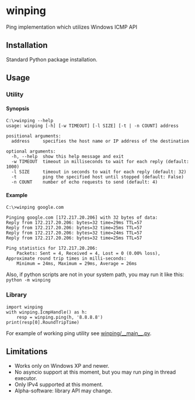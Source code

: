 winping
=======

Ping implementation which utilizes Windows ICMP API

## Installation

Standard Python package installation.

## Usage

### Utility

#### Synopsis

```
C:\>winping --help
usage: winping [-h] [-w TIMEOUT] [-l SIZE] [-t | -n COUNT] address

positional arguments:
  address     specifies the host name or IP address of the destination

optional arguments:
  -h, --help  show this help message and exit
  -w TIMEOUT  timeout in milliseconds to wait for each reply (default: 1000)
  -l SIZE     timeout in seconds to wait for each reply (default: 32)
  -t          ping the specified host until stopped (default: False)
  -n COUNT    number of echo requests to send (default: 4)

```

#### Example

```
C:\>winping google.com

Pinging google.com [172.217.20.206] with 32 bytes of data:
Reply from 172.217.20.206: bytes=32 time=29ms TTL=57
Reply from 172.217.20.206: bytes=32 time=25ms TTL=57
Reply from 172.217.20.206: bytes=32 time=24ms TTL=57
Reply from 172.217.20.206: bytes=32 time=25ms TTL=57

Ping statistics for 172.217.20.206:
    Packets: Sent = 4, Received = 4, Lost = 0 (0.00% loss),
Approximate round trip times in milli-seconds:
    Minimum = 24ms, Maximum = 29ms, Average = 26ms

```

Also, if python scripts are not in your system path, you may run it like this: `python -m winping`

### Library

```python3
import winping
with winping.IcmpHandle() as h:
    resp = winping.ping(h, '8.8.8.8')
print(resp[0].RoundTripTime)
```

For example of working ping utility see [winping/\_\_main\_\_.py](winping/__main__.py).

## Limitations

* Works only on Windows XP and newer.
* No asyncio support at this moment, but you may run ping in thread executor.
* Only IPv4 supported at this moment.
* Alpha-software: library API may change.

